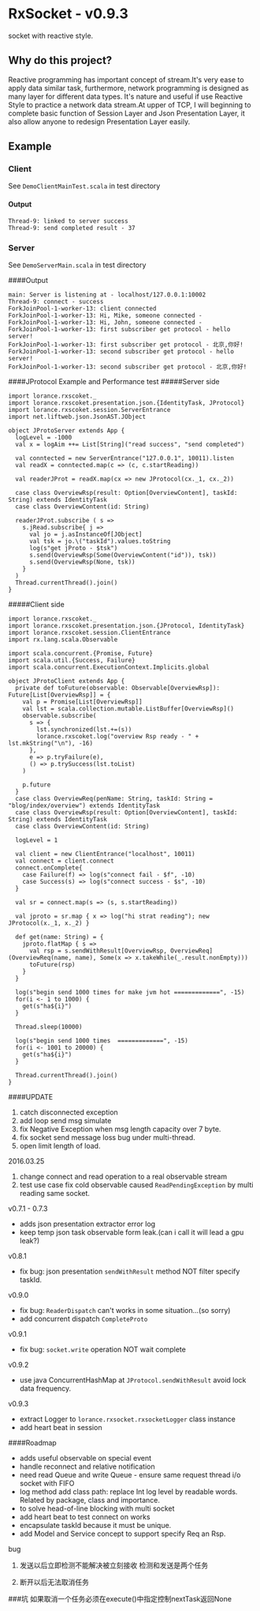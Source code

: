 # RxSocket - v0.9.3
socket with reactive style.

## Why do this project?
Reactive programming has important concept of stream.It's very ease to apply data similar task, furthermore, network 
programming is designed as many layer for different data types. It's nature and useful if use Reactive Style to practice
a network data stream.At upper of TCP, I will beginning to complete basic function of Session Layer and Json Presentation 
Layer, it also allow anyone to redesign Presentation Layer easily.

## Example

### Client
See `DemoClientMainTest.scala` in test directory

#### Output
```
Thread-9: linked to server success
Thread-9: send completed result - 37
```

### Server
See `DemoServerMain.scala` in test directory

####Output
```
main: Server is listening at - localhost/127.0.0.1:10002
Thread-9: connect - success
ForkJoinPool-1-worker-13: client connected
ForkJoinPool-1-worker-13: Hi, Mike, someone connected - 
ForkJoinPool-1-worker-13: Hi, John, someone connected - 
ForkJoinPool-1-worker-13: first subscriber get protocol - hello server!
ForkJoinPool-1-worker-13: first subscriber get protocol - 北京,你好!
ForkJoinPool-1-worker-13: second subscriber get protocol - hello server!
ForkJoinPool-1-worker-13: second subscriber get protocol - 北京,你好!
```  

####JProtocol Example and Performance test
#####Server side
```
import lorance.rxscoket._
import lorance.rxscoket.presentation.json.{IdentityTask, JProtocol}
import lorance.rxscoket.session.ServerEntrance
import net.liftweb.json.JsonAST.JObject

object JProtoServer extends App {
  logLevel = -1000
  val x = logAim ++= List[String]("read success", "send completed")

  val conntected = new ServerEntrance("127.0.0.1", 10011).listen
  val readX = conntected.map(c => (c, c.startReading))

  val readerJProt = readX.map(cx => new JProtocol(cx._1, cx._2))

  case class OverviewRsp(result: Option[OverviewContent], taskId: String) extends IdentityTask
  case class OverviewContent(id: String)

  readerJProt.subscribe ( s =>
    s.jRead.subscribe{ j =>
      val jo = j.asInstanceOf[JObject]
      val tsk = jo.\("taskId").values.toString
      log(s"get jProto - $tsk")
      s.send(OverviewRsp(Some(OverviewContent("id")), tsk))
      s.send(OverviewRsp(None, tsk))
    }
  )
  Thread.currentThread().join()
}
```

#####Client side
```
import lorance.rxscoket._
import lorance.rxscoket.presentation.json.{JProtocol, IdentityTask}
import lorance.rxscoket.session.ClientEntrance
import rx.lang.scala.Observable

import scala.concurrent.{Promise, Future}
import scala.util.{Success, Failure}
import scala.concurrent.ExecutionContext.Implicits.global

object JProtoClient extends App {
  private def toFuture(observable: Observable[OverviewRsp]): Future[List[OverviewRsp]] = {
    val p = Promise[List[OverviewRsp]]
    val lst = scala.collection.mutable.ListBuffer[OverviewRsp]()
    observable.subscribe(
      s => {
        lst.synchronized(lst.+=(s))
        lorance.rxscoket.log("overview Rsp ready - " + lst.mkString("\n"), -16)
      },
      e => p.tryFailure(e),
      () => p.trySuccess(lst.toList)
    )

    p.future
  }
  case class OverviewReq(penName: String, taskId: String = "blog/index/overview") extends IdentityTask
  case class OverviewRsp(result: Option[OverviewContent], taskId: String) extends IdentityTask
  case class OverviewContent(id: String)

  logLevel = 1

  val client = new ClientEntrance("localhost", 10011)
  val connect = client.connect
  connect.onComplete{
    case Failure(f) => log(s"connect fail - $f", -10)
    case Success(s) => log(s"connect success - $s", -10)
  }

  val sr = connect.map(s => (s, s.startReading))

  val jproto = sr.map { x => log("hi strat reading"); new JProtocol(x._1, x._2) }

  def get(name: String) = {
    jproto.flatMap { s =>
      val rsp = s.sendWithResult[OverviewRsp, OverviewReq](OverviewReq(name, name), Some(x => x.takeWhile(_.result.nonEmpty)))
      toFuture(rsp)
    }
  }

  log(s"begin send 1000 times for make jvm hot =============", -15)
  for(i <- 1 to 1000) {
    get(s"ha${i}")
  }

  Thread.sleep(10000)

  log(s"begin send 1000 times  =============", -15)
  for(i <- 1001 to 20000) {
    get(s"ha${i}")
  }

  Thread.currentThread().join()
}

```

####UPDATE  
1. catch disconnected exception
2. add loop send msg simulate
3. fix Negative Exception when msg length capacity over 7 byte.
4. fix socket send message loss bug under multi-thread.
5. open limit length of load.  

2016.03.25  
1. change connect and read operation to a real observable stream  
2. test use case fix cold observable caused `ReadPendingException` by multi reading same socket.

v0.7.1 - 0.7.3
* adds json presentation extractor error log
* keep temp json task observable form leak.(can i call it will lead a gpu leak?)

v0.8.1
* fix bug: json presentation `sendWithResult` method NOT filter specify taskId.

v0.9.0
* fix bug: `ReaderDispatch` can't works in some situation...(so sorry)
* add concurrent dispatch `CompleteProto`

v0.9.1
* fix bug: `socket.write` operation NOT wait complete

v0.9.2
* use java ConcurrentHashMap at `JProtocol.sendWithResult` avoid lock data frequency.

v0.9.3
* extract Logger to `lorance.rxsocket.rxsocketLogger` class instance
* add heart beat in session

####Roadmap
* adds useful observable on special event
* handle reconnect and relative notification
* need read Queue and write Queue - ensure same request thread i/o socket with FIFO
* log method add class path: replace Int log level by readable words. Related by package, class and importance.
* to solve head-of-line blocking with multi socket
* add heart beat to test connect on works
* encapsulate taskId because it must be unique.
* add Model and Service concept to support specify Req an Rsp.

bug  
1. 发送以后立即检测不能解决被立刻接收
检测和发送是两个任务

2. 断开以后无法取消任务

###坑
如果取消一个任务必须在execute()中指定控制nextTask返回None